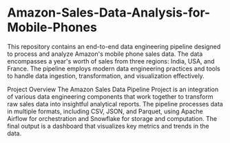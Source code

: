 # Amazon-Sales-Data-Analysis-for-Mobile-Phones
This repository contains an end-to-end data engineering pipeline designed to process and analyze Amazon's mobile phone sales data. The data encompasses a year's worth of sales from three regions: India, USA, and France. The pipeline employs modern data engineering practices and tools to handle data ingestion, transformation, and visualization effectively.

Project Overview
The Amazon Sales Data Pipeline Project is an integration of various data engineering components that work together to transform raw sales data into insightful analytical reports. The pipeline processes data in multiple formats, including CSV, JSON, and Parquet, using Apache Airflow for orchestration and Snowflake for storage and computation. The final output is a dashboard that visualizes key metrics and trends in the data.
